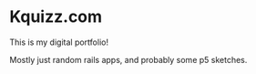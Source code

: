 # Kquizz.com

This is my digital portfolio!

Mostly just random rails apps, and probably some p5 sketches.
